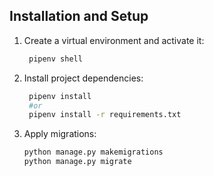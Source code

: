 ## Installation and Setup
1. Create a virtual environment and activate it:
   ```bash
    pipenv shell
   ```
2. Install project dependencies:
   ```bash
    pipenv install
    #or
    pipenv install -r requirements.txt
    ```
3. Apply migrations:
   ```bash
   python manage.py makemigrations
   python manage.py migrate
   ```
